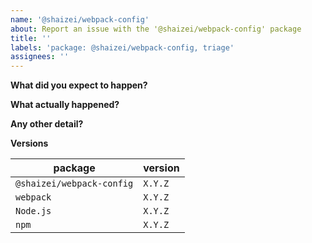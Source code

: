```yaml
---
name: '@shaizei/webpack-config'
about: Report an issue with the '@shaizei/webpack-config' package
title: ''
labels: 'package: @shaizei/webpack-config, triage'
assignees: ''
---
```


**What did you expect to happen?**

**What actually happened?**

**Any other detail?**

**Versions**

| package                   | version |
|---------------------------|---------|
| `@shaizei/webpack-config` | `X.Y.Z` |
| `webpack`                 | `X.Y.Z` |
| `Node.js`                 | `X.Y.Z` |
| `npm`                     | `X.Y.Z` |
